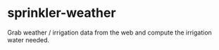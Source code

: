 sprinkler-weather
=================

Grab weather / irrigation data from the web and compute the irrigation water needed.
